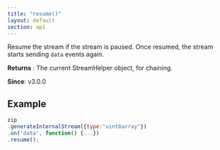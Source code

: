 ```yaml
---
title: "resume()"
layout: default
section: api
---
```


Resume the stream if the stream is paused. Once resumed, the stream starts
sending `data` events again.

__Returns__ : The current StreamHelper object, for chaining.

__Since__: v3.0.0

## Example

```js
zip
.generateInternalStream({type:"uint8array"})
.on('data', function() {...})
.resume();
```
